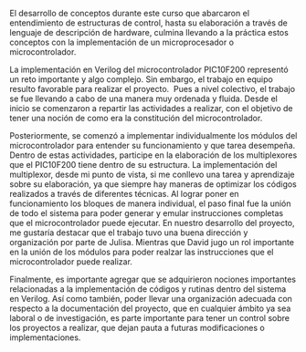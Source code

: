 
El desarrollo de conceptos durante este curso que abarcaron el entendimiento de estructuras de control, hasta su elaboración a través de lenguaje de descripción de hardware, culmina llevando a la práctica estos conceptos con la implementación de un microprocesador o microcontrolador. 

La implementación en Verilog del microcontrolador PIC10F200 representó un reto importante y algo complejo. Sin embargo, el trabajo en equipo resulto favorable para realizar el proyecto.  Pues a nivel colectivo, el trabajo se fue llevando a cabo de una manera muy ordenada y fluida. Desde el inicio se comenzaron a repartir las actividades a realizar, con el objetivo de tener una noción de como era la constitución del microcontrolador.

Posteriormente, se comenzó a implementar individualmente los módulos del microcontrolador para entender su funcionamiento y que tarea desempeña. Dentro de estas actividades, participe en la elaboración de los multiplexores que el PIC10F200 tiene dentro de su estructura. La implementación del multiplexor, desde mi punto de vista, si me conllevo una tarea y aprendizaje sobre su elaboración, ya que siempre hay maneras de optimizar los códigos realizados a través de diferentes técnicas. Al lograr poner en funcionamiento los bloques de manera individual, el paso final fue la unión de todo el sistema para poder generar y emular instrucciones completas que el microcontrolador puede ejecutar. En nuestro desarrollo del proyecto, me gustaría destacar que el trabajo tuvo una buena dirección y organización por parte de Julisa. Mientras que David jugo un rol importante en la unión de los módulos para poder realzar las instrucciones que el microcontrolador puede realizar.

Finalmente, es importante agregar que se adquirieron nociones importantes relacionadas a la implementación de códigos y rutinas dentro del sistema en Verilog. Así como también, poder llevar una organización adecuada con respecto a la documentación del proyecto, que en cualquier ámbito ya sea laboral o de investigación, es parte importante para tener un control sobre los proyectos a realizar, que dejan pauta a futuras modificaciones o implementaciones.